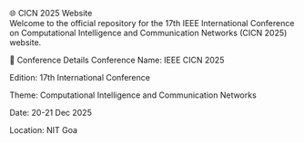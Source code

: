 🌐 CICN 2025 Website<br>
Welcome to the official repository for the 17th IEEE International Conference on Computational Intelligence and Communication Networks (CICN 2025) website.

📅 Conference Details
Conference Name: IEEE CICN 2025

Edition: 17th International Conference

Theme: Computational Intelligence and Communication Networks

Date: 20-21 Dec 2025

Location: NIT Goa

